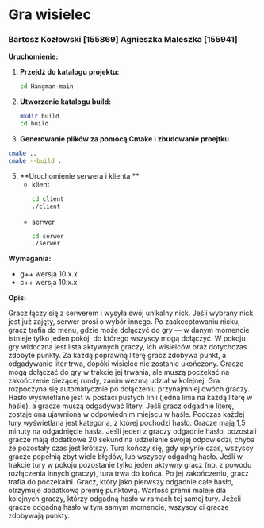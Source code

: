 # Gra wisielec 
### Bartosz Kozłowski [155869]  Agnieszka Maleszka [155941]

**Uruchomienie:**
1. **Przejdź do katalogu projektu:**
   ```bash
   cd Hangman-main
   ```
2. **Utworzenie katalogu build:**
   ```bash
   mkdir build
   cd build
   ```
3. **Generowanie plików za pomocą Cmake i zbudowanie proejtku**
  ```bash
  cmake ..
  cmake --build .
  ```
5. **Uruchomienie serwera i klienta **
   * klient
     ```bash
     cd client
     ./client
     ```
   * serwer
     ```bash
     cd serwer
     ./serwer

**Wymagania:**

* g++ wersja 10.x.x
* c++ wersja 10.x.x

**Opis:**

Gracz łączy się z serwerem i wysyła swój unikalny nick. Jeśli wybrany nick jest już zajęty, serwer prosi o wybór innego.
Po zaakceptowaniu nicku, gracz trafia do menu, gdzie może dołączyć do gry — w danym momencie istnieje tylko jeden pokój, do którego wszyscy mogą dołączyć.
W pokoju gry widoczna jest lista aktywnych graczy, ich wisielców oraz dotychczas zdobyte punkty.
Za każdą poprawną literę gracz zdobywa punkt, a odgadywanie liter trwa, dopóki wisielec nie zostanie ukończony.
Gracze mogą dołączać do gry w trakcie jej trwania, ale muszą poczekać na zakończenie bieżącej rundy, zanim wezmą udział w kolejnej.
Gra rozpoczyna się automatycznie po dołączeniu przynajmniej dwóch graczy.
Hasło wyświetlane jest w postaci pustych linii (jedna linia na każdą literę w haśle), a gracze muszą odgadywać litery.
Jeśli gracz odgadnie literę, zostaje ona ujawniona w odpowiednim miejscu w haśle.
Podczas każdej tury wyświetlana jest kategoria, z której pochodzi hasło.
Gracze mają 1,5 minuty na odgadnięcie hasła. Jeśli jeden z graczy odgadnie hasło, pozostali gracze mają dodatkowe 20 sekund na udzielenie swojej odpowiedzi, chyba że pozostały czas jest krótszy. Tura kończy się, gdy upłynie czas, wszyscy gracze popełnią zbyt wiele błędów, lub wszyscy odgadną hasło.
Jeśli w trakcie tury w pokoju pozostanie tylko jeden aktywny gracz (np. z powodu rozłączenia innych graczy), tura trwa do końca. Po jej zakończeniu, gracz trafia do poczekalni.
Gracz, który jako pierwszy odgadnie całe hasło, otrzymuje dodatkową premię punktową. Wartość premii maleje dla kolejnych graczy, którzy odgadną hasło w ramach tej samej tury.
Jeżeli gracze odgadną hasło w tym samym momencie, wszyscy ci gracze zdobywają punkty.
